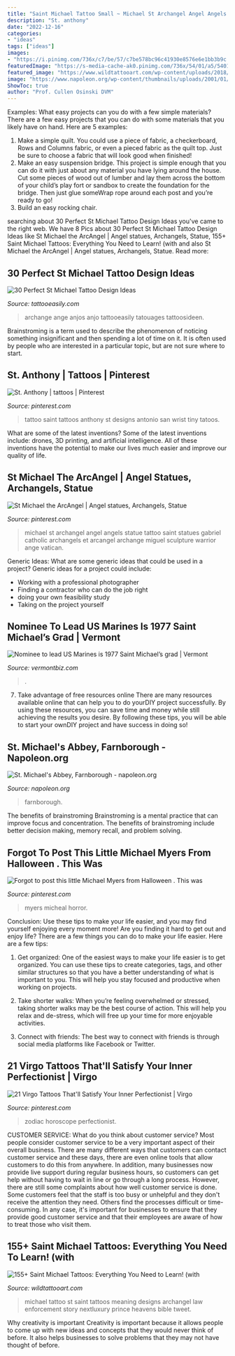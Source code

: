 ```yaml
---
title: "Saint Michael Tattoo Small ~ Michael St Archangel Angel Angels Statue Tattoo Saint Statues Gabriel Catholic Archangels Et Arcangel Archange Miguel Sculpture Warrior Ange Vatican"
description: "St. anthony"
date: "2022-12-16"
categories:
- "ideas"
tags: ["ideas"]
images:
- "https://i.pinimg.com/736x/c7/be/57/c7be578bc96c41930e8576e6e1bb3b9c.jpg"
featuredImage: "https://s-media-cache-ak0.pinimg.com/736x/54/01/a5/5401a565a19ac56fbe82487f2d0cc67a.jpg"
featured_image: "https://www.wildtattooart.com/wp-content/uploads/2018/10/Saint-Michael-Tattoos-25101860.jpg"
image: "https://www.napoleon.org/wp-content/thumbnails/uploads/2001/01/441381_1-tt-width-340-height-500-crop-1-bgcolor-ffffff-lazyload-0.jpg"
ShowToc: true
author: "Prof. Cullen Osinski DVM"
---
```



Examples: What easy projects can you do with a few simple materials?
There are a few easy projects that you can do with some materials that you likely have on hand. Here are 5 examples:
1. Make a simple quilt. You could use a piece of fabric, a checkerboard, Rows and Columns fabric, or even a pieced fabric as the quilt top. Just be sure to choose a fabric that will look good when finished! 
2. Make an easy suspension bridge. This project is simple enough that you can do it with just about any material you have lying around the house. Cut some pieces of wood out of lumber and lay them across the bottom of your child’s play fort or sandbox to create the foundation for the bridge. Then just glue someWrap rope around each post and you’re ready to go! 
3. Build an easy rocking chair.

	

		
searching about 30 Perfect St Michael Tattoo Design Ideas you've came to the right web. We have 8 Pics about 30 Perfect St Michael Tattoo Design Ideas like St Michael the ArcAngel | Angel statues, Archangels, Statue, 155+ Saint Michael Tattoos: Everything You Need to Learn! (with and also St Michael the ArcAngel | Angel statues, Archangels, Statue. Read more:
		
    
## 30 Perfect St Michael Tattoo Design Ideas

<img loading=lazy src="http://www.tattooeasily.com/wp-content/uploads/2014/10/st-michael-tattoos-5.jpg" onerror="this.onerror=null;this.src='https://tse4.mm.bing.net/th?id=OIP.2d5pZ-vqn1RcHibBI624kwHaKo&amp;pid=15.1';" alt="30 Perfect St Michael Tattoo Design Ideas">

_Source: tattooeasily.com_

>archange ange anjos anjo tattooeasily tatouages tattoosideen. 

	

Brainstroming is a term used to describe the phenomenon of noticing something insignificant and then spending a lot of time on it. It is often used by people who are interested in a particular topic, but are not sure where to start.

    
## St. Anthony | Tattoos | Pinterest

<img loading=lazy src="https://s-media-cache-ak0.pinimg.com/736x/54/01/a5/5401a565a19ac56fbe82487f2d0cc67a.jpg" onerror="this.onerror=null;this.src='https://tse3.mm.bing.net/th?id=OIP.VnTURSl2sQH-ZVWiCzVp4gHaJ6&amp;pid=15.1';" alt="St. Anthony | tattoos | Pinterest">

_Source: pinterest.com_

>tattoo saint tattoos anthony st designs antonio san wrist tiny tatoos. 

	

What are some of the latest inventions?
Some of the latest inventions include: drones, 3D printing, and artificial intelligence. All of these inventions have the potential to make our lives much easier and improve our quality of life.

    
## St Michael The ArcAngel | Angel Statues, Archangels, Statue

<img loading=lazy src="https://i.pinimg.com/736x/38/50/24/38502478c92119943cd7a4ee5145801b--saint-michael-michael-okeefe.jpg" onerror="this.onerror=null;this.src='https://tse2.mm.bing.net/th?id=OIP.K7acnb4Ykj8kVf5CLF0xOgHaK6&amp;pid=15.1';" alt="St Michael the ArcAngel | Angel statues, Archangels, Statue">

_Source: pinterest.com_

>michael st archangel angel angels statue tattoo saint statues gabriel catholic archangels et arcangel archange miguel sculpture warrior ange vatican. 

	

Generic Ideas: What are some generic ideas that could be used in a project?
Generic ideas for a project could include: 
- Working with a professional photographer 
- Finding a contractor who can do the job right 
- doing your own feasibility study 
- Taking on the project yourself

    
## Nominee To Lead US Marines Is 1977 Saint Michael’s Grad | Vermont

<img loading=lazy src="https://vermontbiz.com/files/resize/marine_general_joseph_dunford_june_2014-400x578.jpg" onerror="this.onerror=null;this.src='https://tse4.mm.bing.net/th?id=OIP.uOf8-noPe0-vaRk5URYs8ADPEs&amp;pid=15.1';" alt="Nominee to lead US Marines is 1977 Saint Michael’s grad | Vermont">

_Source: vermontbiz.com_

>. 

	

7) Take advantage of free resources online
There are many resources available online that can help you to do yourDIY project successfully. By using these resources, you can save time and money while still achieving the results you desire. By following these tips, you will be able to start your ownDIY project and have success in doing so!

    
## St. Michael&#039;s Abbey, Farnborough - Napoleon.org

<img loading=lazy src="https://www.napoleon.org/wp-content/thumbnails/uploads/2001/01/441381_1-tt-width-340-height-500-crop-1-bgcolor-ffffff-lazyload-0.jpg" onerror="this.onerror=null;this.src='https://tse4.mm.bing.net/th?id=OIP.w46g6Bk4GFHMhG3pOdni1AHaK5&amp;pid=15.1';" alt="St. Michael&#039;s Abbey, Farnborough - napoleon.org">

_Source: napoleon.org_

>farnborough. 

	

The benefits of brainstroming
Brainstroming is a mental practice that can improve focus and concentration. The benefits of brainstroming include better decision making, memory recall, and problem solving.

    
## Forgot To Post This Little Michael Myers From Halloween . This Was

<img loading=lazy src="https://i.pinimg.com/736x/75/8f/1a/758f1a582f32cb68b10ee67274e0ce6b--michael-myers-michael-okeefe.jpg" onerror="this.onerror=null;this.src='https://tse3.mm.bing.net/th?id=OIP.3L7TtSjt19-k91gIrTbryQHaHa&amp;pid=15.1';" alt="Forgot to post this little Michael Myers from Halloween . This was">

_Source: pinterest.com_

>myers micheal horror. 

	

Conclusion: Use these tips to make your life easier, and you may find yourself enjoying every moment more!
Are you finding it hard to get out and enjoy life? There are a few things you can do to make your life easier. Here are a few tips: 
1. Get organized: One of the easiest ways to make your life easier is to get organized. You can use these tips to create categories, tags, and other similar structures so that you have a better understanding of what is important to you. This will help you stay focused and productive when working on projects. 

2. Take shorter walks: When you’re feeling overwhelmed or stressed, taking shorter walks may be the best course of action. This will help you relax and de-stress, which will free up your time for more enjoyable activities. 

3. Connect with friends: The best way to connect with friends is through social media platforms like Facebook or Twitter.

    
## 21 Virgo Tattoos That&#039;ll Satisfy Your Inner Perfectionist | Virgo

<img loading=lazy src="https://i.pinimg.com/736x/c7/be/57/c7be578bc96c41930e8576e6e1bb3b9c.jpg" onerror="this.onerror=null;this.src='https://tse2.mm.bing.net/th?id=OIP.ZBoNSBZjdDG-Q_u1VHdfqgHaHa&amp;pid=15.1';" alt="21 Virgo Tattoos That&#039;ll Satisfy Your Inner Perfectionist | Virgo">

_Source: pinterest.com_

>zodiac horoscope perfectionist. 

	

CUSTOMER SERVICE: What do you think about customer service?
Most people consider customer service to be a very important aspect of their overall business. There are many different ways that customers can contact customer service and these days, there are even online tools that allow customers to do this from anywhere. In addition, many businesses now provide live support during regular business hours, so customers can get help without having to wait in line or go through a long process.
However, there are still some complaints about how well customer service is done. Some customers feel that the staff is too busy or unhelpful and they don't receive the attention they need. Others find the processes difficult or time-consuming. In any case, it's important for businesses to ensure that they provide good customer service and that their employees are aware of how to treat those who visit them.

    
## 155+ Saint Michael Tattoos: Everything You Need To Learn! (with

<img loading=lazy src="https://www.wildtattooart.com/wp-content/uploads/2018/10/Saint-Michael-Tattoos-25101860.jpg" onerror="this.onerror=null;this.src='https://tse1.mm.bing.net/th?id=OIP.4QO6pdvu3WxCJ3bYaGWHBQHaKy&amp;pid=15.1';" alt="155+ Saint Michael Tattoos: Everything You Need to Learn! (with">

_Source: wildtattooart.com_

>michael tattoo st saint tattoos meaning designs archangel law enforcement story nextluxury prince heavens bible tweet. 

	

Why creativity is important
Creativity is important because it allows people to come up with new ideas and concepts that they would never think of before. It also helps businesses to solve problems that they may not have thought of before.

